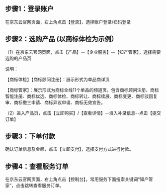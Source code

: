 ## 步骤1：登录账户
在京东云官网页面，右上角点击【登录】，选择账户登录/扫码登录



## 步骤2：选购产品 (以商标体检为示例）

（1）在京东云官网页面，点击【产品】--【企业服务】--【知产管家】，选择需要选购的产品页

说明：

【商标体检】【商标顾问注册】：展示形式为单品商详页

【商标管家】：展示形式为商标全线11个单品的频道页。包含商标顾问注册、商标智能注册、商标优选、商标体检、商标转让、商标续展、商标变更、商标驳回复审、商标撤三申请、商标异议申请、商标无效宣告。

（2）进入产品页，点击【立即购买】/【查看详情】--填入补录信息--点击【提交订单】


## 步骤3：下单付款

确认订单信息及金额，点击【立即支付】，选择支付方式进行付款。

## 步骤4：查看服务订单

在京东云官网页面，右上角点击【控制台】，常用服务下面搜索关键词“知产管家”，点击跳转查看服务订单。


